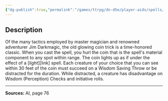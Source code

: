 ```yaml
---
{"dg-publish":true,"permalink":"/games/ttrpg/dn-d5e/player-aids/spells/level-2/jims-glowing-coin/","tags":["TTRPG/DND/5e","somatic","material","royalty"]}
---
```



## Description
Of the many tactics employed by master magician and renowned adventurer Jim Darkmagic, the old glowing coin trick is a time-honored classic.
When you cast the spell, you hurl the coin that is the spell's material component to any spot within range.
The coin lights up as if under the effect of a [*light*][link] spell.
Each creature of your choice that you can see within 30 feet of the coin must succeed on a Wisdom Saving Throw or be distracted for the duration.
While distracted, a creature has disadvantage on Wisdom (Perception) Checks and initiative rolls.

---

**Sources:** AI, page 76
